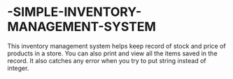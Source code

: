 # -SIMPLE-INVENTORY-MANAGEMENT-SYSTEM
This inventory management system helps keep record of stock and price of products in a store. You can also print and view all the items saved in the record.
It also catches any error when you try to put string instead of integer.
